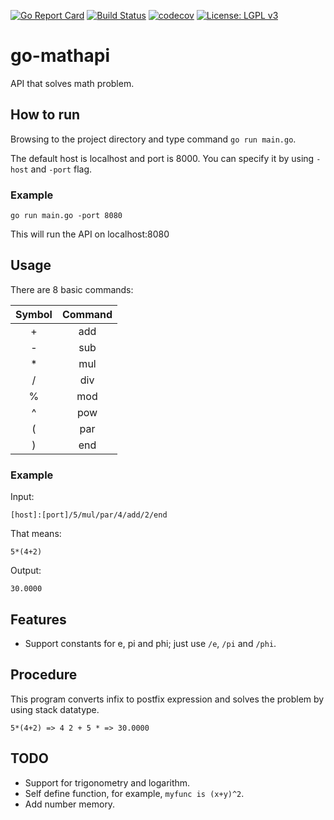 [![Go Report Card](https://goreportcard.com/badge/github.com/guitarpawat/go-mathapi)](https://goreportcard.com/report/github.com/guitarpawat/go-mathapi)
[![Build Status](https://travis-ci.org/guitarpawat/go-mathapi.svg?branch=dev)](https://travis-ci.org/guitarpawat/go-mathapi)
[![codecov](https://codecov.io/gh/guitarpawat/go-mathapi/branch/master/graph/badge.svg)](https://codecov.io/gh/guitarpawat/go-mathapi)
[![License: LGPL v3](https://img.shields.io/badge/License-LGPL%20v3-blue.svg)](https://www.gnu.org/licenses/lgpl-3.0)

# go-mathapi
API that solves math problem.

## How to run
Browsing to the project directory and type command `go run main.go`.

The default host is localhost and port is 8000. You can specify it by using `-host` and `-port` flag.

### Example
```
go run main.go -port 8080
```
This will run the API on localhost:8080

## Usage
There are 8 basic commands:

| Symbol | Command |
|:------:|:-------:|
| +      | add     |
| -      | sub     |
| *      | mul     |
| /      | div     |
| %      | mod     |
| ^      | pow     |
| (      | par     |
| )      | end     |

### Example
Input:
```
[host]:[port]/5/mul/par/4/add/2/end
```
That means:
```
5*(4+2)
```
Output:
```
30.0000
```

## Features

* Support constants for e, pi and phi; just use `/e`, `/pi` and `/phi`.

## Procedure
This program converts infix to postfix expression and solves the problem by using stack datatype.

```
5*(4+2) => 4 2 + 5 * => 30.0000
```

## TODO
* Support for trigonometry and logarithm.
* Self define function, for example, `myfunc is (x+y)^2`.
* Add number memory.